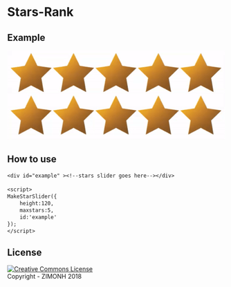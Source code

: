 # Stars-Rank

## Example
<img src="example.gif"/>

## How to use
```
<div id="example" ><!--stars slider goes here--></div>

<script>
MakeStarSlider({
	height:120,
	maxstars:5,
	id:'example'
});
</script>
```

## License
<a rel="license" href="http://creativecommons.org/licenses/by-nc-sa/4.0/"><img alt="Creative Commons License" style="border-width:0" src="https://i.creativecommons.org/l/by-nc-sa/4.0/88x31.png" /></a><br>
Copyright - ZIMONH 2018
